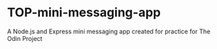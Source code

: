 # TOP-mini-messaging-app
A Node.js and Express mini messaging app created for practice for The Odin Project
